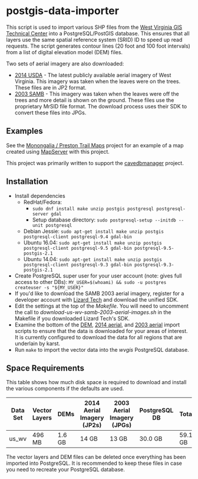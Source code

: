 # postgis-data-importer

This script is used to import various SHP files from the
[West Virginia GIS Technical Center](http://wvgis.wvu.edu/) into a
PostgreSQL/PostGIS database. This ensures that all layers use the
same spatial reference system (SRID) ID to speed up read requests. The
script generates contour lines (20 foot and 100 foot intervals)
from a list of digital elevation model (DEM) files.

Two sets of aerial imagery are also downloaded:

- [2014 USDA](http://wvgis.wvu.edu/data/dataset.php?ID=461) - The
  latest publicly available aerial imagery of West Virginia. This
  imagery was taken when the leaves were on the trees. These files
  are in JP2 format.
- [2003 SAMB](http://wvgis.wvu.edu/data/dataset.php?ID=254) - This
  imagery was taken when the leaves were off the trees and more
  detail is shown on the ground. These files use the proprietary
  MrSID file format. The download process uses their SDK to convert
  these files into JPGs.


## Examples

See the [Monongalia / Preston Trail Maps](https://github.com/masneyb/monongalia-preston-wv-trail-maps)
project for an example of a map created using [MapServer](http://www.mapserver.org/)
with this project.

This project was primarily written to support the
[cavedbmanager](https://github.com/masneyb/cavedbmanager) project.


## Installation
	
* Install dependencies
  - RedHat/Fedora:
    - `sudo dnf install make unzip postgis postgresql postgresql-server gdal`
    - Setup database directory: `sudo postgresql-setup --initdb --unit postgresql`
  - Debian Jessie: `sudo apt-get install make unzip postgis postgresql-client postgresql-9.4 gdal-bin`
  - Ubuntu 16.04: `sudo apt-get install make unzip postgis postgresql-client postgresql-9.5 gdal-bin postgresql-9.5-postgis-2.1`
  - Ubuntu 14.04: `sudo apt-get install make unzip postgis postgresql-client postgresql-9.3 gdal-bin postgresql-9.3-postgis-2.1`
* Create PostgreSQL super user for your user account (note: gives full access to other DBs):
  `MY_USER=$(whoami) && sudo -u postgres createuser -s "${MY_USER}"`
* If you'd like to download the SAMB 2003 aerial imagery, register for a
  developer account with [Lizard Tech](https://www.lizardtech.com/developer/)
  and download the unified SDK.
* Edit the settings at the top of the _Makefile_. You will need to uncomment
  the call to _download-us-wv-samb-2003-aerial-images.sh_ in the Makefile if
  you downloaded Lizard Tech's SDK.
* Examine the bottom of the 
  [DEM](bin/us_wv/download-us-wv-dem-files.sh),
  [2014 aerial](bin/us_wv/download-us-wv-usda-2014-aerial-images.sh), and
  [2003 aerial](bin/us_wv/download-us-wv-samb-2003-aerial-images.sh) import
  scripts to ensure that the data is downloaded for your areas of interest. It
  is currently configured to download the data for all regions that are
  underlain by karst.
* Run `make` to import the vector data into the _wvgis_ PostgreSQL database.


## Space Requirements

This table shows how much disk space is required to download and install
the various components if the defaults are used.

Data Set | Vector Layers |  DEMs  | 2014 Aerial Imagery (JP2s) | 2003 Aerial Imagery (JPGs) | PostgreSQL DB  |  Total  |
---------|---------------|--------|----------------------------|----------------------------|----------------|---------|
us_wv    |        496 MB | 1.6 GB |                      14 GB |                      13 GB |        30.0 GB | 59.1 GB |

The vector layers and DEM files can be deleted once everything has been
imported into PostgreSQL. It is recommended to keep these files in case
you need to recreate your PostgreSQL database.

